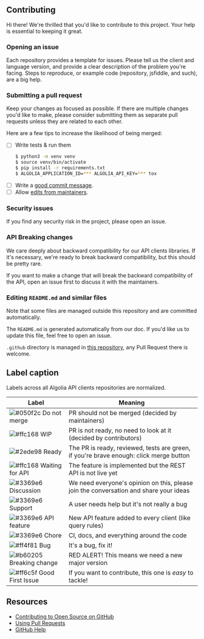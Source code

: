 ## Contributing

Hi there! We're thrilled that you'd like to contribute to this project.
Your help is essential to keeping it great.

### Opening an issue

Each repository provides a template for issues. Please tell us the client and language version, and
provide a clear description of the problem you're facing. Steps to reproduce, or example code
(repository, jsfiddle, and such), are a big help.

### Submitting a pull request

Keep your changes as focused as possible. If there are multiple changes you'd like to make,
please consider submitting them as separate pull requests unless they are related to each other.

Here are a few tips to increase the likelihood of being merged:

- [ ] Write tests & run them
  ```sh
  $ python3 -m venv venv
  $ source venv/bin/activate
  $ pip install -r requirements.txt
  $ ALGOLIA_APPLICATION_ID=*** ALGOLIA_API_KEY=*** tox
  ```
- [ ] Write a [good commit message](http://tbaggery.com/2008/04/19/a-note-about-git-commit-messages.html).
- [ ] Allow [edits from maintainers](https://blog.github.com/2016-09-07-improving-collaboration-with-forks/).

### Security issues
If you find any security risk in the project, please open an issue.

### API Breaking changes

We care deeply about backward compatibility for our API clients libraries. 
If it's necessary, we're ready to break backward compatibility,
but this should be pretty rare.

If you want to make a change that will break the backward compatibility of the API, 
open an issue first to discuss it with the maintainers.

### Editing `README.md` and similar files

Note that some files are managed outside this repository and are committed automatically.

The `README.md` is generated automatically from our doc. If you'd like us to update this file, 
feel free to open an issue.

`.github` directory is managed in [this repository](https://github.com/algolia/algoliasearch-client-common),
any Pull Request there is welcome.

## Label caption

Labels across all Algolia API clients repositories are normalized.

<!-- DO NOT EDIT THE TABLE NOR REMOVE HTML COMMENTS -->
<!-- LABELTABLE -->
| Label                                                                     | Meaning                                                                                |
|---------------------------------------------------------------------------|----------------------------------------------------------------------------------------|
| ![#050f2c](https://placehold.it/15/050f2c/000000?text=+) Do not merge     | PR should not be merged (decided by maintainers)                                       |
| ![#ffc168](https://placehold.it/15/ffc168/000000?text=+) WIP              | PR is not ready, no need to look at it (decided by contributors)                       |
| ![#2ede98](https://placehold.it/15/2ede98/000000?text=+) Ready            | The PR is ready, reviewed, tests are green, if you're brave enough: click merge button |
| ![#ffc168](https://placehold.it/15/ffc168/000000?text=+) Waiting for API  | The feature is implemented but the REST API is not live yet                            |
| ![#3369e6](https://placehold.it/15/3369e6/000000?text=+) Discussion       | We need everyone's opinion on this, please join the conversation and share your ideas  |
| ![#3369e6](https://placehold.it/15/3369e6/000000?text=+) Support          | A user needs help but it's not really a bug                                            |
| ![#3369e6](https://placehold.it/15/3369e6/000000?text=+) API feature      | New API feature added to every client (like query rules)                               |
| ![#3369e6](https://placehold.it/15/3369e6/000000?text=+) Chore            | CI, docs, and everything around the code                                               |
| ![#ff4f81](https://placehold.it/15/ff4f81/000000?text=+) Bug              | It's a bug, fix it!                                                                    |
| ![#b60205](https://placehold.it/15/b60205/000000?text=+) Breaking change  | RED ALERT! This means we need a new major version                                      |
| ![#ff6c5f](https://placehold.it/15/ff6c5f/000000?text=+) Good First Issue | If you want to contribute, this one is _easy_ to tackle!                               |

<!-- /LABELTABLE -->
<!-- DO NOT REMOVE ANY HTML COMMENT -->

## Resources

- [Contributing to Open Source on GitHub](https://guides.github.com/activities/contributing-to-open-source/)
- [Using Pull Requests](https://help.github.com/articles/using-pull-requests/)
- [GitHub Help](https://help.github.com)
